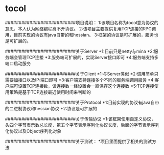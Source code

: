 # tocol
##########################项目说明：
1:该项目名称为tocol意为协议的意思，本人认为网络编程离不开协议。
2:该项目主要提供复用TCP连接的RPC调用，目前实现的协议有java自带的和hessian。
3:框架的协议是可扩展的，服务也是可扩展的。

##########################关于Server
*1:目前只是netty与mina
*2:服务端会管理TCP连接
*3:服务端可扩展的，实现Server接口即可
*4:服务端支持多端口启动服务

##########################关于Client
*1:与Server类似
*2:调用简单只需要加接口以及IP:端口即可
*3:客户端支持连接多个不同的服务端调用服务
*4:客户端可设置TCP连接数，该连接数一经设置会一直保存这个连接数
*5:TCP连接使用策略是基于TCP连接最近使用时间来判断的

##########################关于Protocol
*1:目前实现的协议有java自带的二进制协议和hessian协议
*2:协议是可扩展的

##########################关于传输协议
*1:该框架使用自定义协议，头四个字节表示数总长度，第五个字节表示序列化协议长度，后面的字节表示序列化协议以及Object序列化对象

##########################关于测试：
*项目里面提供了相关的测试方法


